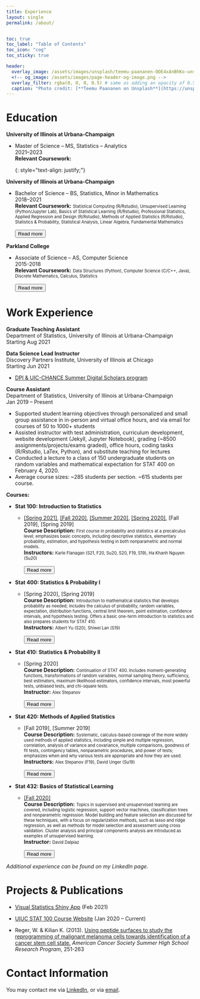 ```yaml
---
title: Experience
layout: single
permalink: /about/


toc: true
toc_label: "Table of Contents"
toc_icon: "cog"
toc_sticky: true

header:
  overlay_image: /assets/images/unsplash/teemu-paananen-OOE4xAnBhKo-unsplash.jpg
  <!-- og_image: /assets/images/page-header-og-image.png -->
  overlay_filter: rgba(0, 0, 0, 0.5) # same as adding an opacity of 0.5 to a black background
  caption: "Photo credit: [**Teemu Paananen on Unsplash**](https://unsplash.com/photos/OOE4xAnBhKo)"
---
```


# Education

**University of Illinois at Urbana-Champaign**<br>
  * <p>
      Master of Science – MS, Statistics – Analytics
      <br>2021–2023
      <span id="MSbr"></span>
      <span id="MStext">
        <br><b>Relevant Coursework:</b> <span style="font-size:80%;"></span>
      </span>
    </p>
    {: style="text-align: justify;"}
    <!-- <div class="experience"><button class="btn" onclick="readMore('MS')" id="MSbtn">Read more <i class="fas fa-chevron-circle-down fa-2x"></i></button></div> -->

**University of Illinois at Urbana-Champaign**<br>
  * <p>
      Bachelor of Science – BS, Statistics, Minor in Mathematics
      <br>2018–2021
      <span id="BSbr"></span>
      <span id="BStext">
        <br><b>Relevant Coursework:</b> <span style="font-size:80%;">Statistical Computing (R/Rstudio), Unsupervised Learning (Python/Jupyter Lab), Basics of Statistical Learning (R/Rstudio), Professional Statistics, Applied Regression and Design (R/Rstudio), Methods of Applied Statistics (R/Rstudio), Statistics & Probability, Statistical Analysis, Linear Algebra, Fundamental Mathematics</span>
      </span>
    </p>
    <div class="experience"><button class="btn" onclick="readMore('BS')" id="BSbtn">Read more <i class="fas fa-chevron-circle-down fa-2x"></i></button></div>

**Parkland College**<br>
  * <p>
      Associate of Science – AS, Computer Science
      <br>2015-2018
      <span id="ASbr"></span>
      <span id="AStext">
        <br><b>Relevant Coursework:</b> <span style="font-size:80%;">Data Structures (Python), Computer Science (C/C++, Java), Discrete Mathematics, Calculus, Statistics</span>
      </span>
    </p>
    <div class="experience"><button class="btn" onclick="readMore('AS')" id="ASbtn">Read more <i class="fas fa-chevron-circle-down fa-2x"></i></button></div>

# Work Experience

**Graduate Teaching Assistant**<br>
Department of Statistics, University of Illinois at Urbana-Champaign
<br>Starting Aug 2021

**Data Science Lead Instructor**<br>
Discovery Partners Institute, University of Illinois at Chicago
<br>Starting Jun 2021
- <a href="https://dpi.uillinois.edu/events/chance-info/" target="_blank">DPI & UIC-CHANCE Summer Digital Scholars program</a>

**Course Assistant**<br>
Department of Statistics, University of Illinois at Urbana-Champaign
<br>Jan 2019 – Present
- Supported student learning objectives through personalized and small group assistance in in-person and virtual office hours, and via email for courses of 50 to 1000+ students
- Assisted instructor with test administration, curriculum development, website development (Jekyll, Jupyter Notebook), grading (~8500 assignments/projects/exams graded), office hours, coding tasks (R/Rstudio, LaTex, Python), and substitute teaching for lectures
- Conducted a lecture to a class of 150 undergraduate students on random variables and mathematical expectation for STAT 400 on February 4, 2020.
- Average course sizes: ~285 students per section. ~615 students per course.

**Courses:**
* **Stat 100: Introduction to Statistics**
  * <p>
      <a href="https://karleflanagan.github.io/stat100S21/" target = "_blank">[Spring 2021]</a>, <a href="https://karleflanagan.github.io/stat100F20/" target="_blank">[Fall 2020]</a>, <a href="https://nkha149.github.io/stat100-su2020/" target="_blank">[Summer 2020]</a>, <a href="https://karleflanagan.github.io/stat100S20/" target="_blank">[Spring 2020]</a>, [Fall 2019], [Spring 2019] 
      <span id="S100br"></span>
      <span id="S100text">
        <br><b>Course Description:</b> <span style="font-size:80%;">First course in probability and statistics at a precalculus level; emphasizes basic concepts, including descriptive statistics, elementary probability, estimation, and hypothesis testing in both nonparametric and normal models.</span>
        <br><b>Instructors:</b> <span style="font-size:80%;">Karle Flanagan (S21, F20, Su20, S20, F19, S19), Ha Khanh Nguyen (Su20)</span>
      </span>
    </p>
    <div class="experience"><button class="btn" onclick="readMore('S100')" id="S100btn">Read more <i class="fas fa-chevron-circle-down fa-2x"></i></button></div>

* **Stat 400: Statistics & Probability I**
  * <p>
      [Spring 2020], [Spring 2019]
      <span id="S400br"></span>
      <span id="S400text">
        <br><b>Course Description:</b> <span style="font-size:80%;">Introduction to mathematical statistics that develops probability as needed; includes the calculus of probability, random variables, expectation, distribution functions, central limit theorem, point estimation, confidence intervals, and hypothesis testing. Offers a basic one-term introduction to statistics and also prepares students for STAT 410.</span>
        <br><b>Instructors:</b> <span style="font-size:80%;">Albert Yu (S20), Shiwei Lan (S19)</span>
      </span>
    </p>
    <div class="experience"><button class="btn" onclick="readMore('S400')" id="S400btn">Read more <i class="fas fa-chevron-circle-down fa-2x"></i></button></div>

* **Stat 410: Statistics & Probability II**
  * <p>
      [Spring 2020]
      <span id="S410br"></span>
      <span id="S410text">
        <br><b>Course Description:</b> <span style="font-size:80%;">Continuation of STAT 400. Includes moment-generating functions, transformations of random variables, normal sampling theory, sufficiency, best estimators, maximum likelihood estimators, confidence intervals, most powerful tests, unbiased tests, and chi-square tests.</span>
        <br><b>Instructor:</b> <span style="font-size:80%;">Alex Stepanov</span>
      </span>
    </p>
    <div class="experience"><button class="btn" onclick="readMore('S410')" id="S410btn">Read more <i class="fas fa-chevron-circle-down fa-2x"></i></button></div>

* **Stat 420: Methods of Applied Statistics**
  * <p>
      [Fall 2019], [Summer 2019]
      <span id="S420br"></span>
      <span id="S420text">
        <br><b>Course Description:</b> <span style="font-size:80%;">Systematic, calculus-based coverage of the more widely used methods of applied statistics, including simple and multiple regression, correlation, analysis of variance and covariance, multiple comparisons, goodness of fit tests, contingency tables, nonparametric procedures, and power of tests; emphasizes when and why various tests are appropriate and how they are used.</span>
        <br><b>Instructors:</b> <span style="font-size:80%;">Alex Stepanov (F19), David Unger (Su19)</span>
      </span>
    </p>
    <div class="experience"><button class="btn" onclick="readMore('S420')" id="S420btn">Read more <i class="fas fa-chevron-circle-down fa-2x"></i></button></div>

* **Stat 432: Basics of Statistical Learning**
  * <p>
      <a href="https://fall-2020.stat432.org/" target="_blank">[Fall 2020]</a>
      <span id="S432br"></span>
      <span id="S432text">
        <br><b>Course Description:</b> <span style="font-size:80%;">Topics in supervised and unsupervised learning are covered, including logistic regression, support vector machines, classification trees and nonparametric regression. Model building and feature selection are discussed for these techniques, with a focus on regularization methods, such as lasso and ridge regression, as well as methods for model selection and assessment using cross validation. Cluster analysis and principal components analysis are introduced as examples of unsupervised learning.</span>
        <br><b>Instructor:</b> <span style="font-size:80%;">David Dalpiaz</span>
      </span>
    </p>
    <div class="experience"><button class="btn" onclick="readMore('S432')" id="S432btn">Read more <i class="fas fa-chevron-circle-down fa-2x"></i></button></div>

_Additional experience can be found on my LinkedIn page._

# Projects & Publications

* <a href="https://h550e6-wjonasreger.shinyapps.io/rrvisapp/" target="_blank">Visual Statistics Shiny App</a> (Feb 2021)

* <a href="https://karleflanagan.github.io/stat100S21/" target="_blank">UIUC STAT 100 Course Website</a> (Jan 2020 – Current)

* Reger, W. & Kilian K. (2013). <a href="{{ site.baseurl }}/assets/docs/publications/ACS Internship Article (2020 reformat).pdf" target="\_blank">Using peptide surfaces to study the reprogramming of malignant melanoma cells towards identification of a cancer stem cell state.</a> _American Cancer Society Summer High School Research Program_, 251-263

# Contact Information

You may contact me via <a href='https://www.linkedin.com/in/wjonasreger' target="_blank">LinkedIn</a>, or via <a href="mailto:wreger2@illinois.edu">email</a>.